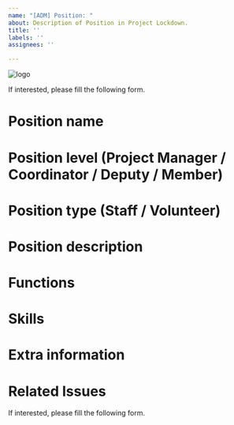 ```yaml
---
name: "[ADM] Position: "
about: Description of Position in Project Lockdown.
title: ''
labels: ''
assignees: ''

---
```


![logo](https://user-images.githubusercontent.com/9198668/85232285-68543380-b430-11ea-8353-1aafb79baf78.png) 

If interested, please fill the following form.

# Position name

# Position level (Project Manager / Coordinator / Deputy / Member)

# Position type (Staff / Volunteer)

# Position description

# Functions

# Skills

# Extra information

# Related Issues

If interested, please fill the following form.
